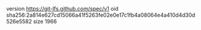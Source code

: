 version https://git-lfs.github.com/spec/v1
oid sha256:2a814e627cd15066a41f5263fe02e0e17c1fb4a08064e4a410d4d30d526e5582
size 1966

